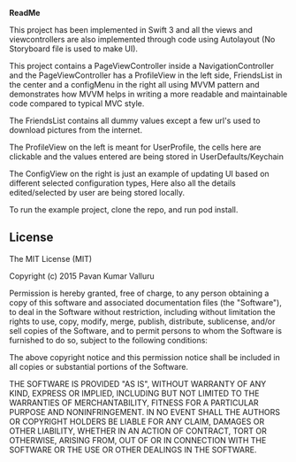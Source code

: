 **ReadMe**

This project has been implemented in Swift 3 and all the views and viewcontrollers are also implemented through code using Autolayout (No Storyboard file is used to make UI). 

This project contains a PageViewController inside a NavigationController and the PageViewController has a ProfileView in the left side, FriendsList in the center and a configMenu in the right all using MVVM pattern and demonstrates how MVVM helps in writing a more readable and maintainable code compared to typical MVC style.

The FriendsList contains all dummy values except a few url's used to download pictures from the internet. 

The ProfileView on the left is meant for UserProfile, the cells here are clickable and the values entered are being stored in UserDefaults/Keychain

The ConfigView on the right is just an example of updating UI based on different selected configuration types, Here also all the details edited/selected by user are being stored locally.

To run the example project, clone the repo, and run pod install.

## License ##

The MIT License (MIT)

Copyright (c) 2015 Pavan Kumar Valluru

Permission is hereby granted, free of charge, to any person obtaining a copy
of this software and associated documentation files (the "Software"), to deal
in the Software without restriction, including without limitation the rights
to use, copy, modify, merge, publish, distribute, sublicense, and/or sell
copies of the Software, and to permit persons to whom the Software is
furnished to do so, subject to the following conditions:

The above copyright notice and this permission notice shall be included in all
copies or substantial portions of the Software.

THE SOFTWARE IS PROVIDED "AS IS", WITHOUT WARRANTY OF ANY KIND, EXPRESS OR
IMPLIED, INCLUDING BUT NOT LIMITED TO THE WARRANTIES OF MERCHANTABILITY,
FITNESS FOR A PARTICULAR PURPOSE AND NONINFRINGEMENT. IN NO EVENT SHALL THE
AUTHORS OR COPYRIGHT HOLDERS BE LIABLE FOR ANY CLAIM, DAMAGES OR OTHER
LIABILITY, WHETHER IN AN ACTION OF CONTRACT, TORT OR OTHERWISE, ARISING FROM,
OUT OF OR IN CONNECTION WITH THE SOFTWARE OR THE USE OR OTHER DEALINGS IN THE
SOFTWARE.